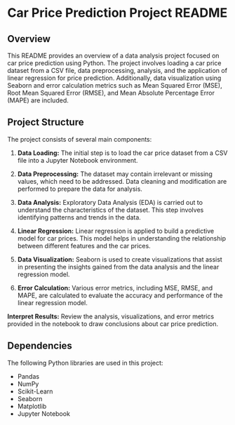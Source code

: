 # Car Price Prediction Project README

## Overview
This README provides an overview of a data analysis project focused on car price prediction using Python. The project involves loading a car price dataset from a CSV file, data preprocessing, analysis, and the application of linear regression for price prediction. Additionally, data visualization using Seaborn and error calculation metrics such as Mean Squared Error (MSE), Root Mean Squared Error (RMSE), and Mean Absolute Percentage Error (MAPE) are included.

## Project Structure
The project consists of several main components:
1. **Data Loading:** The initial step is to load the car price dataset from a CSV file into a Jupyter Notebook environment.

2. **Data Preprocessing:** The dataset may contain irrelevant or missing values, which need to be addressed. Data cleaning and modification are performed to prepare the data for analysis.

3. **Data Analysis:** Exploratory Data Analysis (EDA) is carried out to understand the characteristics of the dataset. This step involves identifying patterns and trends in the data.

4. **Linear Regression:** Linear regression is applied to build a predictive model for car prices. This model helps in understanding the relationship between different features and the car prices.

5. **Data Visualization:** Seaborn is used to create visualizations that assist in presenting the insights gained from the data analysis and the linear regression model.

6. **Error Calculation:** Various error metrics, including MSE, RMSE, and MAPE, are calculated to evaluate the accuracy and performance of the linear regression model.

**Interpret Results:**
Review the analysis, visualizations, and error metrics provided in the notebook to draw conclusions about car price prediction.

## Dependencies
The following Python libraries are used in this project:
- Pandas
- NumPy
- Scikit-Learn
- Seaborn
- Matplotlib
- Jupyter Notebook






